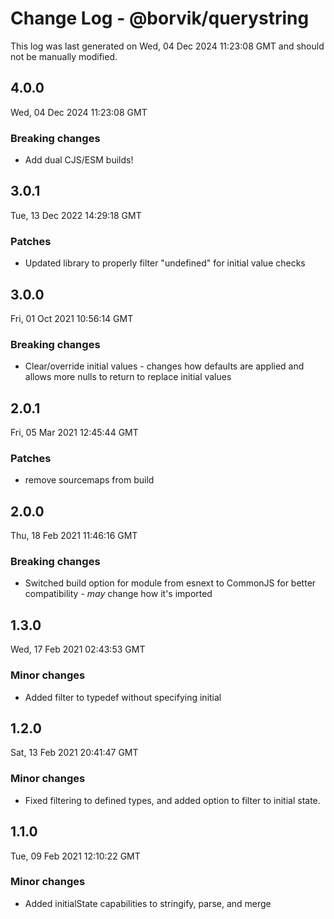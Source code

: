 # Change Log - @borvik/querystring

This log was last generated on Wed, 04 Dec 2024 11:23:08 GMT and should not be manually modified.

## 4.0.0
Wed, 04 Dec 2024 11:23:08 GMT

### Breaking changes

- Add dual CJS/ESM builds!

## 3.0.1
Tue, 13 Dec 2022 14:29:18 GMT

### Patches

- Updated library to properly filter "undefined" for initial value checks

## 3.0.0
Fri, 01 Oct 2021 10:56:14 GMT

### Breaking changes

- Clear/override initial values - changes how defaults are applied and allows more nulls to return to replace initial values

## 2.0.1
Fri, 05 Mar 2021 12:45:44 GMT

### Patches

- remove sourcemaps from build

## 2.0.0
Thu, 18 Feb 2021 11:46:16 GMT

### Breaking changes

- Switched build option for module from esnext to CommonJS for better compatibility - _may_ change how it's imported

## 1.3.0
Wed, 17 Feb 2021 02:43:53 GMT

### Minor changes

- Added filter to typedef without specifying initial

## 1.2.0
Sat, 13 Feb 2021 20:41:47 GMT

### Minor changes

- Fixed filtering to defined types, and added option to filter to initial state.

## 1.1.0
Tue, 09 Feb 2021 12:10:22 GMT

### Minor changes

- Added initialState capabilities to stringify, parse, and merge

